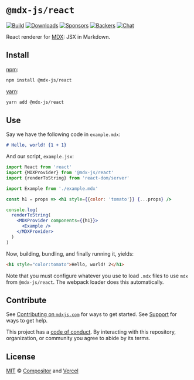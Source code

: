# `@mdx-js/react`

[![Build][build-badge]][build]
[![Downloads][downloads-badge]][downloads]
[![Sponsors][sponsors-badge]][opencollective]
[![Backers][backers-badge]][opencollective]
[![Chat][chat-badge]][chat]

React renderer for [MDX][]: JSX in Markdown.

## Install

[npm][]:

```sh
npm install @mdx-js/react
```

[yarn][]:

```sh
yarn add @mdx-js/react
```

## Use

Say we have the following code in `example.mdx`:

```markdown
# Hello, world! {1 + 1}
```

And our script, `example.jsx`:

```jsx
import React from 'react'
import {MDXProvider} from '@mdx-js/react'
import {renderToString} from 'react-dom/server'

import Example from './example.mdx'

const h1 = props => <h1 style={{color: 'tomato'}} {...props} />

console.log(
  renderToString(
    <MDXProvider components={{h1}}>
      <Example />
    </MDXProvider>
  )
)
```

Now, building, bundling, and finally running it, yields:

```html
<h1 style="color:tomato">Hello, world! 2</h1>
```

Note that you must configure whatever you use to load `.mdx` files to use `mdx`
from `@mdx-js/react`.
The webpack loader does this automatically.

## Contribute

See [Contributing on `mdxjs.com`][contributing] for ways to get started.
See [Support][] for ways to get help.

This project has a [code of conduct][coc].
By interacting with this repository, organization, or community you agree to
abide by its terms.

## License

[MIT][] © [Compositor][] and [Vercel][]

[build-badge]: https://github.com/mdx-js/mdx/workflows/CI/badge.svg

[build]: https://github.com/mdx-js/mdx/actions

[downloads-badge]: https://img.shields.io/npm/dm/@mdx-js/react.svg

[downloads]: https://www.npmjs.com/package/@mdx-js/react

[sponsors-badge]: https://opencollective.com/unified/sponsors/badge.svg

[backers-badge]: https://opencollective.com/unified/backers/badge.svg

[opencollective]: https://opencollective.com/unified

[chat-badge]: https://img.shields.io/badge/chat-discussions-success.svg

[chat]: https://github.com/mdx-js/mdx/discussions

[mdx]: https://mdxjs.com

[npm]: https://docs.npmjs.com/cli/install

[yarn]: https://yarnpkg.com/cli/add

[contributing]: https://mdxjs.com/contributing

[support]: https://mdxjs.com/support

[coc]: https://github.com/mdx-js/.github/blob/master/code-of-conduct.md

[mit]: license

[compositor]: https://compositor.io

[vercel]: https://vercel.com
